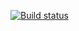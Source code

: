 [![Build status](https://ci.appveyor.com/api/projects/status/x7cwrjiur03qy2s3?svg=true)](https://ci.appveyor.com/project/A-Fierce/ra-4-2)